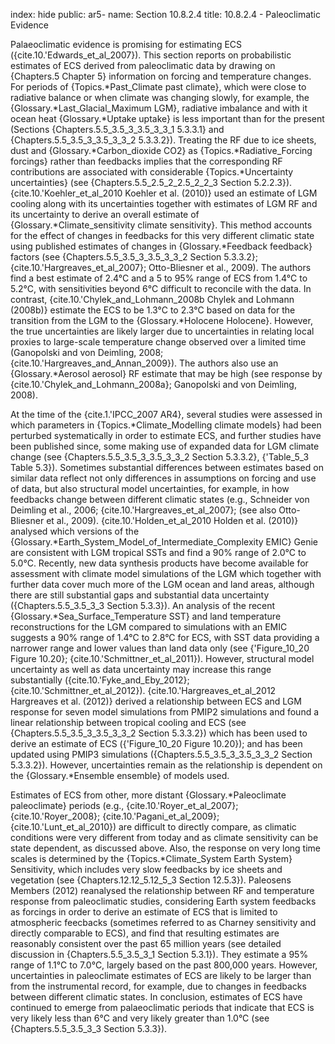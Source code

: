 index: hide
public: ar5-
name: Section 10.8.2.4
title: 10.8.2.4 - Paleoclimatic Evidence

Palaeoclimatic evidence is promising for estimating ECS ({cite.10.'Edwards_et_al_2007}). This section reports on probabilistic estimates of ECS derived from paleoclimatic data by drawing on {Chapters.5 Chapter 5} information on forcing and temperature changes. For periods of {Topics.*Past_Climate past climate}, which were close to radiative balance or when climate was changing slowly, for example, the {Glossary.*Last_Glacial_Maximum LGM}, radiative imbalance and with it ocean heat {Glossary.*Uptake uptake} is less important than for the present (Sections {Chapters.5.5_3.5_3_3.5_3_3_1 5.3.3.1} and {Chapters.5.5_3.5_3_3.5_3_3_2 5.3.3.2}). Treating the RF due to ice sheets, dust and {Glossary.*Carbon_dioxide CO2} as {Topics.*Radiative_Forcing forcings} rather than feedbacks implies that the corresponding RF contributions are associated with considerable {Topics.*Uncertainty uncertainties} (see {Chapters.5.5_2.5_2_2.5_2_2_3 Section 5.2.2.3}). {cite.10.'Koehler_et_al_2010 Koehler et al. (2010)} used an estimate of LGM cooling along with its uncertainties together with estimates of LGM RF and its uncertainty to derive an overall estimate of {Glossary.*Climate_sensitivity climate sensitivity}. This method accounts for the effect of changes in feedbacks for this very different climatic state using published estimates of changes in {Glossary.*Feedback feedback} factors (see {Chapters.5.5_3.5_3_3.5_3_3_2 Section 5.3.3.2}; {cite.10.'Hargreaves_et_al_2007}; Otto-Bliesner et al., 2009). The authors find a best estimate of 2.4°C and a 5 to 95% range of ECS from 1.4°C to 5.2°C, with sensitivities beyond 6°C difficult to reconcile with the data. In contrast, {cite.10.'Chylek_and_Lohmann_2008b Chylek and Lohmann (2008b)} estimate the ECS to be 1.3°C to 2.3°C based on data for the transition from the LGM to the {Glossary.*Holocene Holocene}. However, the true uncertainties are likely larger due to uncertainties in relating local proxies to large-scale temperature change observed over a limited time (Ganopolski and von Deimling, 2008; {cite.10.'Hargreaves_and_Annan_2009}). The authors also use an {Glossary.*Aerosol aerosol} RF estimate that may be high (see response by {cite.10.'Chylek_and_Lohmann_2008a}; Ganopolski and von Deimling, 2008).

At the time of the {cite.1.'IPCC_2007 AR4}, several studies were assessed in which parameters in {Topics.*Climate_Modelling climate models} had been perturbed systematically in order to estimate ECS, and further studies have been published since, some making use of expanded data for LGM climate change (see {Chapters.5.5_3.5_3_3.5_3_3_2 Section 5.3.3.2}, {'Table_5_3 Table 5.3}). Sometimes substantial differences between estimates based on similar data reflect not only differences in assumptions on forcing and use of data, but also structural model uncertainties, for example, in how feedbacks change between different climatic states (e.g., Schneider von Deimling et al., 2006; {cite.10.'Hargreaves_et_al_2007}; (see also Otto-Bliesner et al., 2009). {cite.10.'Holden_et_al_2010 Holden et al. (2010)} analysed which versions of the {Glossary.*Earth_System_Model_of_Intermediate_Complexity EMIC} Genie are consistent with LGM tropical SSTs and find a 90% range of 2.0°C to 5.0°C. Recently, new data synthesis products have become available for assessment with climate model simulations of the LGM which together with further data cover much more of the LGM ocean and land areas, although there are still substantial gaps and substantial data uncertainty ({Chapters.5.5_3.5_3_3 Section 5.3.3}). An analysis of the recent {Glossary.*Sea_Surface_Temperature SST} and land temperature reconstructions for the LGM compared to simulations with an EMIC suggests a 90% range of 1.4°C to 2.8°C for ECS, with SST data providing a narrower range and lower values than land data only (see {'Figure_10_20 Figure 10.20}; {cite.10.'Schmittner_et_al_2011}). However, structural model uncertainty as well as data uncertainty may increase this range substantially ({cite.10.'Fyke_and_Eby_2012}; {cite.10.'Schmittner_et_al_2012}). {cite.10.'Hargreaves_et_al_2012 Hargreaves et al. (2012)} derived a relationship between ECS and LGM response for seven model simulations from PMIP2 simulations and found a linear relationship between tropical cooling and ECS (see {Chapters.5.5_3.5_3_3.5_3_3_2 Section 5.3.3.2}) which has been used to derive an estimate of ECS ({'Figure_10_20 Figure 10.20}); and has been updated using PMIP3 simulations ({Chapters.5.5_3.5_3_3.5_3_3_2 Section 5.3.3.2}). However, uncertainties remain as the relationship is dependent on the {Glossary.*Ensemble ensemble} of models used.

Estimates of ECS from other, more distant {Glossary.*Paleoclimate paleoclimate} periods (e.g., {cite.10.'Royer_et_al_2007}; {cite.10.'Royer_2008}; {cite.10.'Pagani_et_al_2009}; {cite.10.'Lunt_et_al_2010}) are difficult to directly compare, as climatic conditions were very different from today and as climate sensitivity can be state dependent, as discussed above. Also, the response on very long time scales is determined by the {Topics.*Climate_System Earth System} Sensitivity, which includes very slow feedbacks by ice sheets and vegetation (see {Chapters.12.12_5.12_5_3 Section 12.5.3}). Paleosens Members (2012) reanalysed the relationship between RF and temperature response from paleoclimatic studies, considering Earth system feedbacks as forcings in order to derive an estimate of ECS that is limited to atmospheric feecbacks (sometimes referred to as Charney sensitivity and directly comparable to ECS), and find that resulting estimates are reasonably consistent over the past 65 million years (see detailed discussion in {Chapters.5.5_3.5_3_1 Section 5.3.1}). They estimate a 95% range of 1.1°C to 7.0°C, largely based on the past 800,000 years. However, uncertainties in paleoclimate estimates of ECS are likely to be larger than from the instrumental record, for example, due to changes in feedbacks between different climatic states. In conclusion, estimates of ECS have continued to emerge from palaeoclimatic periods that indicate that ECS is very likely less than 6°C and very likely greater than 1.0°C (see {Chapters.5.5_3.5_3_3 Section 5.3.3}).
